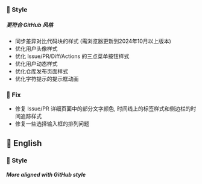 ### 🌈 Style

##### 更符合 GitHub 风格

- 同步差异对比代码块的样式 (需浏览器更新到2024年10月以上版本)
- 优化用户头像样式
- 优化 Issue/PR/Diff/Actions 的三点菜单按钮样式
- 优化用户动态样式
- 优化仓库发布页面样式
- 优化字符提示的提示框动画

### 🐞 Fix

- 修复 Issue/PR 详细页面中的部分文字颜色, 时间线上的标签样式和侧边栏的时间追踪样式
- 修复一些选择输入框的排列问题

## 📃 English

### 🌈 Style

##### More aligned with GitHub style
